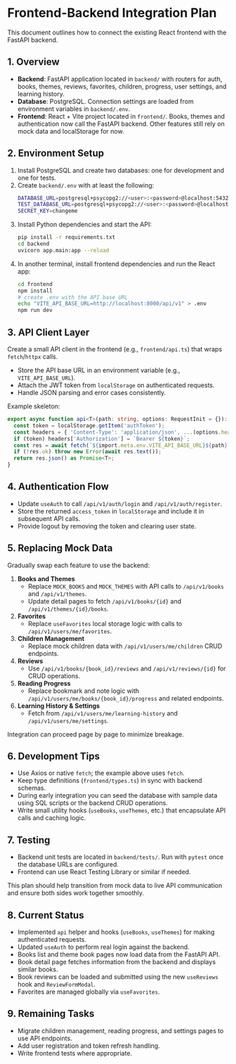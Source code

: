 # Frontend-Backend Integration Plan

This document outlines how to connect the existing React frontend with the FastAPI backend.

## 1. Overview
- **Backend**: FastAPI application located in `backend/` with routers for auth, books, themes, reviews, favorites, children, progress, user settings, and learning history.
- **Database**: PostgreSQL. Connection settings are loaded from environment variables in `backend/.env`.
- **Frontend**: React + Vite project located in `frontend/`. Books, themes and authentication now call the FastAPI backend. Other features still rely on mock data and localStorage for now.

## 2. Environment Setup
1. Install PostgreSQL and create two databases: one for development and one for tests.
2. Create `backend/.env` with at least the following:
   ```bash
   DATABASE_URL=postgresql+psycopg2://<user>:<password>@localhost:5432/story_app_dev
   TEST_DATABASE_URL=postgresql+psycopg2://<user>:<password>@localhost:5432/story_app_test
   SECRET_KEY=changeme
   ```
3. Install Python dependencies and start the API:
   ```bash
   pip install -r requirements.txt
   cd backend
   uvicorn app.main:app --reload
   ```
4. In another terminal, install frontend dependencies and run the React app:
   ```bash
   cd frontend
   npm install
   # create .env with the API base URL
   echo "VITE_API_BASE_URL=http://localhost:8000/api/v1" > .env
   npm run dev
   ```

## 3. API Client Layer
Create a small API client in the frontend (e.g., `frontend/api.ts`) that wraps `fetch`/`httpx` calls.
- Store the API base URL in an environment variable (e.g., `VITE_API_BASE_URL`).
- Attach the JWT token from `localStorage` on authenticated requests.
- Handle JSON parsing and error cases consistently.

Example skeleton:
```ts
export async function api<T>(path: string, options: RequestInit = {}): Promise<T> {
  const token = localStorage.getItem('authToken');
  const headers = { 'Content-Type': 'application/json', ...(options.headers || {}) };
  if (token) headers['Authorization'] = `Bearer ${token}`;
  const res = await fetch(`${import.meta.env.VITE_API_BASE_URL}${path}`, { ...options, headers });
  if (!res.ok) throw new Error(await res.text());
  return res.json() as Promise<T>;
}
```

## 4. Authentication Flow
- Update `useAuth` to call `/api/v1/auth/login` and `/api/v1/auth/register`.
- Store the returned `access_token` in `localStorage` and include it in subsequent API calls.
- Provide logout by removing the token and clearing user state.

## 5. Replacing Mock Data
Gradually swap each feature to use the backend:
1. **Books and Themes**
   - Replace `MOCK_BOOKS` and `MOCK_THEMES` with API calls to `/api/v1/books` and `/api/v1/themes`.
   - Update detail pages to fetch `/api/v1/books/{id}` and `/api/v1/themes/{id}/books`.
2. **Favorites**
   - Replace `useFavorites` local storage logic with calls to `/api/v1/users/me/favorites`.
3. **Children Management**
   - Replace mock children data with `/api/v1/users/me/children` CRUD endpoints.
4. **Reviews**
   - Use `/api/v1/books/{book_id}/reviews` and `/api/v1/reviews/{id}` for CRUD operations.
5. **Reading Progress**
   - Replace bookmark and note logic with `/api/v1/users/me/books/{book_id}/progress` and related endpoints.
6. **Learning History & Settings**
   - Fetch from `/api/v1/users/me/learning-history` and `/api/v1/users/me/settings`.

Integration can proceed page by page to minimize breakage.

## 6. Development Tips
- Use Axios or native `fetch`; the example above uses `fetch`.
- Keep type definitions (`frontend/types.ts`) in sync with backend schemas.
- During early integration you can seed the database with sample data using SQL scripts or the backend CRUD operations.
- Write small utility hooks (`useBooks`, `useThemes`, etc.) that encapsulate API calls and caching logic.

## 7. Testing
- Backend unit tests are located in `backend/tests/`. Run with `pytest` once the database URLs are configured.
- Frontend can use React Testing Library or similar if needed.

This plan should help transition from mock data to live API communication and ensure both sides work together smoothly.

## 8. Current Status
- Implemented `api` helper and hooks (`useBooks`, `useThemes`) for making authenticated requests.
- Updated `useAuth` to perform real login against the backend.
- Books list and theme book pages now load data from the FastAPI API.
- Book detail page fetches information from the backend and displays similar books.
- Book reviews can be loaded and submitted using the new `useReviews` hook and `ReviewFormModal`.
- Favorites are managed globally via `useFavorites`.

## 9. Remaining Tasks
- Migrate children management, reading progress, and settings pages to use API endpoints.
- Add user registration and token refresh handling.
- Write frontend tests where appropriate.
